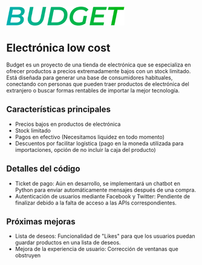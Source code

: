 <p align="left">
  <img src="/img/LOGO/Recurso%20135.svg" alt="Logo de Budget" height="50">
</p>

# Electrónica low cost

Budget es un proyecto de una tienda de electrónica que se especializa en ofrecer productos a precios extremadamente bajos con un stock limitado. Está diseñada para generar una base de consumidores habituales, conectando con personas que pueden traer productos de electrónica del extranjero o buscar formas rentables de importar la mejor tecnología.

## Características principales

- Precios bajos en productos de electrónica
- Stock limitado
- Pagos en efectivo (Necesitamos liquidez en todo momento)
- Descuentos por facilitar logística (pago en la moneda utilizada para importaciones, opción de no incluir la caja del producto)

## Detalles del código

- Ticket de pago: Aún en desarrollo, se implementará un chatbot en Python para enviar automáticamente mensajes después de una compra.
- Autenticación de usuarios mediante Facebook y Twitter: Pendiente de finalizar debido a la falta de acceso a las APIs correspondientes.

## Próximas mejoras

- Lista de deseos: Funcionalidad de "Likes" para que los usuarios puedan guardar productos en una lista de deseos.
- Mejora de la experiencia de usuario: Corrección de ventanas que obstruyen

